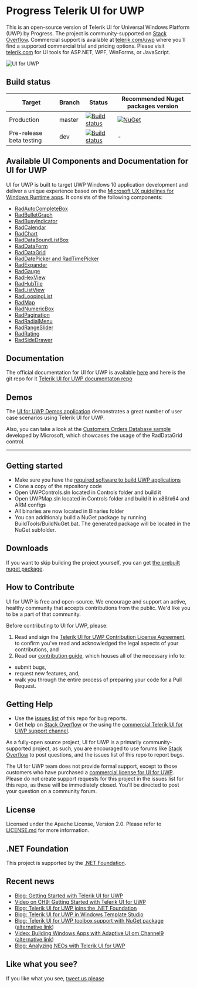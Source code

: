 # Progress Telerik UI for UWP

This is an open-source version of Telerik UI for Universal Windows Platform (UWP) by Progress. The project is community-supported on [Stack Overflow](https://stackoverflow.com/questions/tagged/telerik+uwp). Commercial support is available at [telerik.com/uwp](http://www.telerik.com/uwp) where you'll find a supported commercial trial and pricing options. Please visit [telerik.com](http://www.telerik.com/) for UI tools for ASP.NET, WPF, WinForms, or JavaScript.

![UI for UWP](http://d585tldpucybw.cloudfront.net/sfimages/default-source/default-album/oss/uwp-ui.png?sfvrsn=2)

## Build status
| Target | Branch | Status | Recommended Nuget packages version |
| ------ | ------ | ------ | ------ |
| Production | master | [![Build status](https://ci.appveyor.com/api/projects/status/gjb70e1valw4d6vn/branch/master?svg=true)](https://ci.appveyor.com/project/UIForUWP/ui-for-uwp/branch/master) | [![NuGet](https://img.shields.io/nuget/v/Telerik.UI.for.UniversalWindowsPlatform.svg)](https://www.nuget.org/packages/Telerik.UI.for.UniversalWindowsPlatform/) |
| Pre-release beta testing | dev | [![Build status](https://ci.appveyor.com/api/projects/status/in6mu8pxvufh0x3m/branch/development?svg=true)](https://ci.appveyor.com/project/UIForUWP/ui-for-uwp-35if0/branch/development)| - |


## Available UI Components and Documentation for UI for UWP

UI for UWP is built to target UWP Windows 10 application development and deliver a unique experience based on the [Microsoft UX guidelines for Windows Runtime apps](https://developer.microsoft.com/windows/apps/design). It consists of the following components:

* [RadAutoCompleteBox](http://www.telerik.com/universal-windows-platform-ui/autocompletebox)
* [RadBulletGraph](http://www.telerik.com/universal-windows-platform-ui/bulletgraph)
* [RadBusyIndicator](http://www.telerik.com/universal-windows-platform-ui/busyindicator)
* [RadCalendar](http://www.telerik.com/universal-windows-platform-ui/calendar)
* [RadChart](http://www.telerik.com/universal-windows-platform-ui/chart)
* [RadDataBoundListBox](http://www.telerik.com/universal-windows-platform-ui/databoundlistbox)
* [RadDataForm](http://www.telerik.com/universal-windows-platform-ui/dataform)
* [RadDataGrid](http://www.telerik.com/universal-windows-platform-ui/grid)
* [RadDatePicker and RadTimePicker](http://www.telerik.com/universal-windows-platform-ui/datepicker-and-timepicker)
* [RadExpander](http://www.telerik.com/universal-windows-platform-ui/expander)
* [RadGauge](http://www.telerik.com/universal-windows-platform-ui/gauge)
* [RadHexView](http://www.telerik.com/universal-windows-platform-ui/hexview)
* [RadHubTile](http://www.telerik.com/universal-windows-platform-ui/hubtile)
* [RadListView](http://www.telerik.com/universal-windows-platform-ui/listview)
* [RadLoopingList](http://www.telerik.com/universal-windows-platform-ui/loopinglist)
* [RadMap](http://www.telerik.com/universal-windows-platform-ui/map)
* [RadNumericBox](http://www.telerik.com/universal-windows-platform-ui/numericbox)
* [RadPagination](http://www.telerik.com/universal-windows-platform-ui/pagination)
* [RadRadialMenu](http://www.telerik.com/universal-windows-platform-ui/radialmenu)
* [RadRangeSlider](http://www.telerik.com/universal-windows-platform-ui/rangeslider)
* [RadRating](http://www.telerik.com/universal-windows-platform-ui/rating)
* [RadSideDrawer](http://www.telerik.com/universal-windows-platform-ui/sidedrawer)

## Documentation

The official documentation for UI for UWP is available [here](http://docs.telerik.com/devtools/universal-windows-platform/Introduction-uwp) and here is the git repo for it [Telerik UI for UWP documentaton repo](https://github.com/telerik/uwp-docs)

## Demos

The [UI for UWP Demos application](https://github.com/telerik/UI-For-UWP-Demos) demonstrates a great number of user case scenarios using Telerik UI for UWP.

Also, you can take a look at the [Customers Orders Database sample](https://github.com/Microsoft/Windows-appsample-customers-orders-database) developed by Microsoft, which showcases the usage of the RadDataGrid control.

**********************************************************************************************************************************

## Getting started

* Make sure you have the [required software to build UWP applications](https://docs.microsoft.com/windows/uwp/get-started/get-set-up)
* Clone a copy of the repository code
* Open UWPControls.sln located in Controls folder and build it
* Open UWPMap.sln located in Controls folder and build it in x86/x64 and ARM configs
* All binaries are now located in Binaries folder
* You can additionaly build a NuGet package by running BuildTools/BuildNuGet.bat. The generated package will be located in the NuGet subfolder.

## Downloads

If you want to skip building the project yourself, you can get [the prebuilt nuget package](https://www.nuget.org/packages/Telerik.UI.for.UniversalWindowsPlatform/).

## How to Contribute

UI for UWP is free and open-source. We encourage and support an active, healthy community that accepts contributions from the public. We'd like you to be a part of that community.

Before contributing to UI for UWP, please:

1. Read and sign the [Telerik UI for UWP Contribution License Agreement](https://docs.google.com/forms/d/e/1FAIpQLScXkQkYKKZZKXV9aTkhvCT3Q1cACosyhKUILPdOl7Ly9PIL_g/viewform), to confirm you've read and acknowledged the legal aspects of your contributions, and
2. Read our [contribution guide](CONTRIBUTING.md), which houses all of the necessary info to:
  * submit bugs,
  * request new features, and,
  * walk you through the entire process of preparing your code for a Pull Request.
  
## Getting Help

* Use the [issues list](https://github.com/telerik/UI-For-UWP/issues) of this repo for bug reports.
* Get help on [Stack Overflow](https://stackoverflow.com/questions/tagged/telerik+uwp) or the using the [commercial Telerik UI for UWP support channel](http://www.telerik.com/account/support-tickets/my-support-tickets.aspx).

As a fully-open source project, UI for UWP is a primarily community-supported project, as such, you are encouraged to use forums like [Stack Overflow](https://stackoverflow.com/) to post questions, and the issues list of this repo to report bugs.

The UI for UWP team does not provide formal support, except to those customers who have purchased a [commercial license for UI for UWP](http://www.telerik.com/universal-windows-platform-ui). Please do not create support requests for this project in the issues list for this repo, as these will be immediately closed. You'll be directed to post your question on a community forum.

## License

Licensed under the Apache License, Version 2.0. Please refer to [LICENSE.md](LICENSE.md) for more information.

## .NET Foundation

This project is supported by the [.NET Foundation](https://dotnetfoundation.org).

## Recent news

* [Blog: Getting Started with Telerik UI for UWP](http://www.telerik.com/blogs/getting-started-with-telerik-ui-for-uwp)
* [Video on CH9: Getting Started with Telerik UI for UWP](https://channel9.msdn.com/Blogs/vsppstories/Getting-Started-with-Telerik-UI-for-UWP)
* [Blog: Telerik UI for UWP joins the .NET Foundation](http://www.telerik.com/blogs/progress-telerik-ui-for-uwp-joins-net-foundation)
* [Blog: Telerik UI for UWP in Windows Template Studio](https://developer.telerik.com/topics/net/announcing-windows-template-studio/)
* [Blog: Telerik UI for UWP toolbox support with NuGet package](http://www.telerik.com/blogs/telerik-ui-for-uwp-free-and-updated-xaml-controls) ([alternative link](https://blogs.msdn.microsoft.com/visualstudio/2017/05/30/telerik-ui-for-uwp-free-and-updated-xaml-controls/))
* [Video: Building Windows Apps with Adaptive UI om Channel9](http://www.telerik.com/blogs/ui-controls-for-uwp-building-windows-apps-with-adaptive-ui) ([alternative link](https://channel9.msdn.com/Blogs/DevRadio/DR1734))
* [Blog: Analyzing NEOs with Telerik UI for UWP](https://www.telerik.com/blogs/analyzing-neos-with-telerik-ui-for-uwp)

## Like what you see?

If you like what you see, [tweet us please](https://twitter.com/intent/tweet?text=Woop%20woop%21%20I%20just%20got%20%23Telerik%20UI%20controls%20for%20%23UWP%20for%20free%20here%20https%3A%2F%2Fgithub.com%2Ftelerik%2FUI-For-UWP%20%40Telerik%20%40windev)




